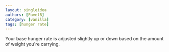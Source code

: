 ```yaml
---
layout: singleidea
authors: [PavelB]
category: [vanilla]
tags: [hunger rate]
---
```

Your base hunger rate is adjusted slightly up or down based on the amount of weight you're carrying.
